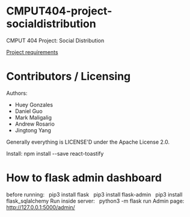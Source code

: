 CMPUT404-project-socialdistribution
===================================

CMPUT 404 Project: Social Distribution

[Project requirements](https://github.com/uofa-cmput404/project-socialdistribution/blob/master/project.org) 

Contributors / Licensing
========================

Authors:
    
* Huey Gonzales
* Daniel Guo
* Mark Maligalig
* Andrew Rosario
* Jingtong Yang

Generally everything is LICENSE'D under the Apache License 2.0.

Install:
npm install --save react-toastify

How to flask admin dashboard
===================================
before running:
&nbsp; pip3 install flask
&nbsp; pip3 install flask-admin
&nbsp; pip3 install flask_sqlalchemy
Run inside server:
&nbsp; python3 -m flask run
Admin page:
&nbsp; http://127.0.0.1:5000/admin/ 
